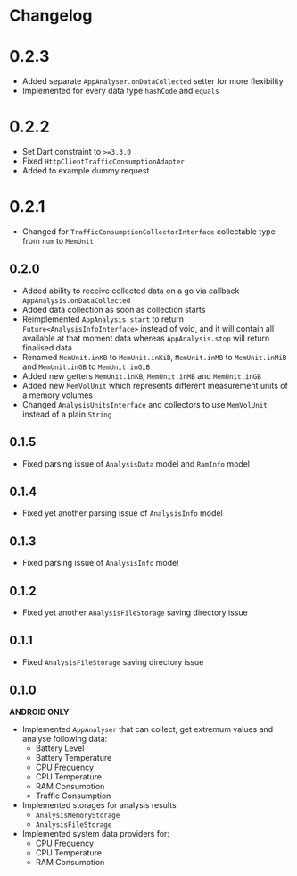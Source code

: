 # Changelog

# 0.2.3

* Added separate `AppAnalyser.onDataCollected` setter for more flexibility
* Implemented for every data type `hashCode` and `equals`

# 0.2.2

* Set Dart constraint to `>=3.3.0`
* Fixed `HttpClientTrafficConsumptionAdapter`
* Added to example dummy request 

# 0.2.1

* Changed for `TrafficConsumptionCollectorInterface` collectable type from `num` to `MemUnit`

## 0.2.0

* Added ability to receive collected data on a go via callback `AppAnalysis.onDataCollected`
* Added data collection as soon as collection starts
* Reimplemented `AppAnalysis.start` to return `Future<AnalysisInfoInterface>` instead of void, and it will contain all available at that moment data whereas `AppAnalysis.stop` will return finalised data
* Renamed `MemUnit.inKB` to `MemUnit.inKiB`, `MemUnit.inMB` to `MemUnit.inMiB` and `MemUnit.inGB` to `MemUnit.inGiB`
* Added new getters `MemUnit.inKB`, `MemUnit.inMB` and `MemUnit.inGB`
* Added new `MemVolUnit` which represents different measurement units of a memory volumes
* Changed `AnalysisUnitsInterface` and collectors to use `MemVolUnit` instead of a plain `String`

## 0.1.5

* Fixed parsing issue of `AnalysisData` model and `RamInfo` model

## 0.1.4

* Fixed yet another parsing issue of `AnalysisInfo` model

## 0.1.3

* Fixed parsing issue of `AnalysisInfo` model

## 0.1.2

* Fixed yet another `AnalysisFileStorage` saving directory issue 

## 0.1.1

* Fixed `AnalysisFileStorage` saving directory issue 

## 0.1.0

**ANDROID ONLY**

* Implemented `AppAnalyser` that can collect, get extremum values and analyse following data:
  * Battery Level
  * Battery Temperature
  * CPU Frequency
  * CPU Temperature
  * RAM Consumption
  * Traffic Consumption
* Implemented storages for analysis results
  * `AnalysisMemoryStorage`
  * `AnalysisFileStorage`
* Implemented system data providers for:
  * CPU Frequency
  * CPU Temperature
  * RAM Consumption
